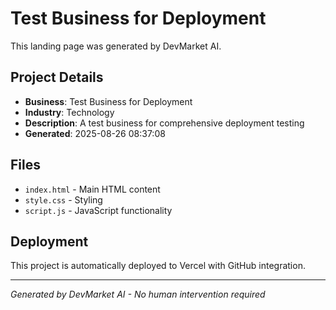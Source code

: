 # Test Business for Deployment

This landing page was generated by DevMarket AI.

## Project Details
- **Business**: Test Business for Deployment
- **Industry**: Technology
- **Description**: A test business for comprehensive deployment testing
- **Generated**: 2025-08-26 08:37:08

## Files
- `index.html` - Main HTML content
- `style.css` - Styling
- `script.js` - JavaScript functionality

## Deployment
This project is automatically deployed to Vercel with GitHub integration.

---
*Generated by DevMarket AI - No human intervention required*
